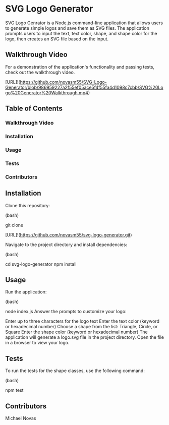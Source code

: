 # SVG Logo Generator
SVG Logo Genrator is a Node.js command-line application that allows users to generate simple logos and save them as SVG files. The application prompts users to input the text, text color, shape, and shape color for the logo, then creates an SVG file based on the input.

## Walkthrough Video
For a demonstration of the application's functionality and passing tests, check out the walkthrough video.


[URL]!(https://github.com/novasm55/SVG-Logo-Generator/blob/986959227a2f55ef05ace5f4f55fa4d1098c7cbb/SVG%20Logo%20Generator%20Walkthrough.mp4)



## Table of Contents
### Walkthrough Video
### Installation
### Usage
### Tests
### Contributors

## Installation

Clone this repository:

(bash)

git clone 

[URL]!(https://github.com/novasm55/svg-logo-generator.git)

Navigate to the project directory and install dependencies:

(bash)

cd svg-logo-generator
npm install

## Usage

Run the application:

(bash)

node index.js
Answer the prompts to customize your logo:

Enter up to three characters for the logo text
Enter the text color (keyword or hexadecimal number)
Choose a shape from the list: Triangle, Circle, or Square
Enter the shape color (keyword or hexadecimal number)
The application will generate a logo.svg file in the project directory. Open the file in a browser to view your logo.

## Tests

To run the tests for the shape classes, use the following command:

(bash)

npm test

## Contributors

Michael Novas
